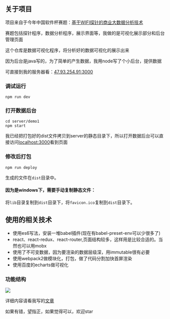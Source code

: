 
## 关于项目
项目来自于今年中国软件杯赛题：[基于WIFI探针的商业大数据分析技术](http://www.cnsoftbei.com/bencandy.php?fid=148&aid=1515)

赛题包括探针程序，数据分析程序，展示界面等，我做的是可视化展示部分和后台管理页面

这个仓库是数据可视化程序，将分析好的数据可视化的展示出来

因为后台是java写的，为了简单的产生数据，我用node写了个小后台，提供数据

可直接到我的服务器看：[47.93.254.91:3000](http://47.93.254.91:3000)


### 调试运行
```
npm run dev

```
### 打开数据后台
```
cd server/demo1
npm start
```
我已经把打包好的dist文件拷贝到server的静态目录下，所以打开数据后台可以直接访问[localhost:3000](localhost:3000)看到页面

### 修改后打包
```
npm run deploy
```
生成的文件在`dist`目录中。
#### 因为是windows下，需要手动复制静态文件：
将`lib`目录复制到`dist`目录下，将`favicon.ico`复制到`dist`目录下。

## 使用的相关技术
* 使用es6写法，安装一堆babel插件(现在有babel-preset-env可以少很多了)
* react、react-redux、react-router,页面结构较多，这样用是比较合适的。当然也可以用mobx
* 使用了不可变数据，因为要渲染的数据层级深，用immutable很有必要
* 使用webpack2做模块化，打包，做了代码分割加快首屏渲染
* 使用百度的echarts做可视化

### 功能结构
![](https://ooooevan.github.io/2017/10/07/react-redux-router-echarts%E5%8F%AF%E8%A7%86%E5%8C%96%E9%A1%B9%E7%9B%AE%E6%80%BB%E7%BB%93/echarts-modules.png)

详细内容请看我写的[文章](https://ooooevan.github.io/2017/10/07/react-redux-router-echarts%E5%8F%AF%E8%A7%86%E5%8C%96%E9%A1%B9%E7%9B%AE%E6%80%BB%E7%BB%93/)

如果有错，望指正，如果觉得可以，欢迎star
